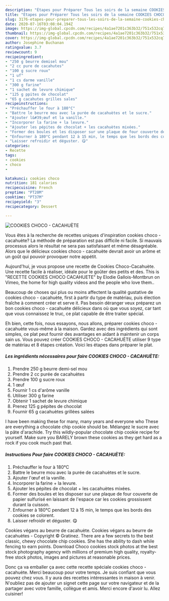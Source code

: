 ```yaml
---
description: "Étapes pour Préparer Tous les soirs de la semaine COOKIES CHOCO - CACAHUÈTE"
title: "Étapes pour Préparer Tous les soirs de la semaine COOKIES CHOCO - CACAHUÈTE"
slug: 3176-etapes-pour-preparer-tous-les-soirs-de-la-semaine-cookies-choco-cacahuete
date: 2020-07-16T03:08:04.194Z
image: https://img-global.cpcdn.com/recipes/4a1ae7201c363b32/751x532cq70/cookies-choco-cacahuete-photo-principale-de-la-recette.jpg
thumbnail: https://img-global.cpcdn.com/recipes/4a1ae7201c363b32/751x532cq70/cookies-choco-cacahuete-photo-principale-de-la-recette.jpg
cover: https://img-global.cpcdn.com/recipes/4a1ae7201c363b32/751x532cq70/cookies-choco-cacahuete-photo-principale-de-la-recette.jpg
author: Josephine Buchanan
ratingvalue: 3.7
reviewcount: 9
recipeingredient:
- "250 g beurre demisel mou"
- "2 cc pure de cacahutes"
- "100 g sucre roux"
- "1 uf"
- "1 cs darme vanille"
- "300 g farine"
- "1 sachet de levure chimique"
- "125 g ppites de chocolat"
- "65 g cacahutes grilles sales"
recipeinstructions:
- "Préchauffer le four à 180°C"
- "Battre le beurre mou avec la purée de cacahuètes et le sucre."
- "Ajouter l&#39;œuf et la vanille."
- "Incorporer la farine + la levure."
- "Ajouter les pépites de chocolat + les cacahuètes mixées."
- "Former des boules et les disposer sur une plaque de four couverte de papier sulfurisé en laissant de l&#39;espace car les cookies grossissent durant la cuisson."
- "Enfourner à 180°C pendant 12 à 15 min, le temps que les bords des cookies se colorent."
- "Laisser refroidir et déguster. 😋"
categories:
- Recette
tags:
- cookies
- choco
- 

katakunci: cookies choco  
nutrition: 181 calories
recipecuisine: French
preptime: "PT20M"
cooktime: "PT37M"
recipeyield: "3"
recipecategory: Dessert

---
```



![COOKIES CHOCO - CACAHUÈTE](https://img-global.cpcdn.com/recipes/4a1ae7201c363b32/751x532cq70/cookies-choco-cacahuete-photo-principale-de-la-recette.jpg)

Vous êtes à la recherche de recettes uniques d'inspiration cookies choco - cacahuète? La méthode de préparation est pas difficile ni facile. Si mauvais processus alors le résultat ne sera pas satisfaisant et même désagréable. Alors que le délicieux cookies choco - cacahuète devrait avoir un arôme et un goût qui pouvoir provoquer notre appétit.

Aujourd&#39;hui, je vous propose une recette de Cookies Choco-Cacahuète. Une recette facile à réaliser, idéale pour le goûter des petits et des. This is &#34;RECETTE COOKIES CHOCO CACAHUETE&#34; by Elodie Gallois-Montbrun on Vimeo, the home for high quality videos and the people who love them..

Beaucoup de choses qui plus ou moins affectent la qualité gustative de cookies choco - cacahuète, first à partir du type de matériau, puis élection fraîche à comment créer et serve it. Pas besoin déranger veux préparez un bon cookies choco - cacahuète délicieux dans où que vous soyez, car tant que vous connaissez le truc, ce plat capable de être traiter spécial.


Eh bien, cette fois, nous essayons, nous allons, préparer cookies choco - cacahuète vous-même à la maison. Gardez avec des ingrédients qui sont simples, ce plat peut fournir des avantages en aidant à maintenir un corps sain us. Vous pouvez créer COOKIES CHOCO - CACAHUÈTE utiliser 9 type de matériau et 8 étapes création. Voici les étapes dans préparer le plat.

<!--inarticleads1-->

##### Les ingrédients nécessaires pour faire COOKIES CHOCO - CACAHUÈTE:

1. Prendre 250 g beurre demi-sel mou
1. Prendre 2 cc purée de cacahuètes
1. Prendre 100 g sucre roux
1.  1 œuf
1. Fournir 1 cs d&#39;arôme vanille
1. Utiliser 300 g farine
1. Obtenir 1 sachet de levure chimique
1. Prenez 125 g pépites de chocolat
1. Fournir 65 g cacahuètes grillées salées


I have been making these for many, many years and everyone who These are everything a chocolate chip cookie should be. Mélangez le sucre avec la pâte d&#39;arachide. Try this wildly-popular chocolate chip cookie recipe for yourself. Make sure you BARELY brown these cookies as they get hard as a rock if you cook much past that. 

<!--inarticleads2-->

##### Instructions Pour faire COOKIES CHOCO - CACAHUÈTE:

1. Préchauffer le four à 180°C
1. Battre le beurre mou avec la purée de cacahuètes et le sucre.
1. Ajouter l&#39;œuf et la vanille.
1. Incorporer la farine + la levure.
1. Ajouter les pépites de chocolat + les cacahuètes mixées.
1. Former des boules et les disposer sur une plaque de four couverte de papier sulfurisé en laissant de l&#39;espace car les cookies grossissent durant la cuisson.
1. Enfourner à 180°C pendant 12 à 15 min, le temps que les bords des cookies se colorent.
1. Laisser refroidir et déguster. 😋


Cookies végans au beurre de cacahuète. Cookies végans au beurre de cacahuètes - Copyright © Gratinez. There are a few secrets to the best classic, chewy chocolate chip cookies. She has the ability to dash while fencing to earn points. Download Choco cookies stock photos at the best stock photography agency with millions of premium high quality, royalty-free stock photos, images and pictures at reasonable prices. 


Donc ça va emballer ça avec cette recette spéciale cookies choco - cacahuète. Merci beaucoup pour votre temps. Je suis confiant que vous pouvez chez vous. Il y aura des recettes  intéressantes in maison à venir. N'oubliez pas de ajouter un signet cette page sur votre navigateur et de la partager avec votre famille, collègue et amis. Merci encore d'avoir lu. Allez cuisiner!
